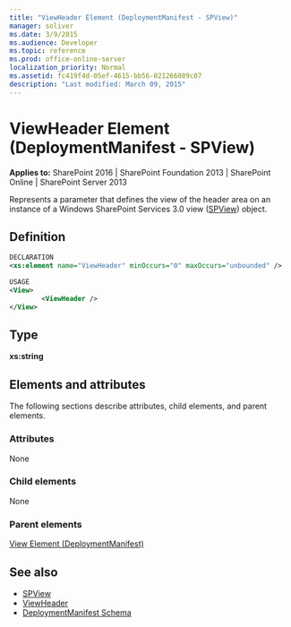 ```yaml
---
title: "ViewHeader Element (DeploymentManifest - SPView)"
manager: soliver
ms.date: 3/9/2015
ms.audience: Developer
ms.topic: reference
ms.prod: office-online-server
localization_priority: Normal
ms.assetid: fc419f4d-05ef-4615-bb56-021266089c07
description: "Last modified: March 09, 2015"
---
```


# ViewHeader Element (DeploymentManifest - SPView)

**Applies to:** SharePoint 2016 | SharePoint Foundation 2013 | SharePoint Online | SharePoint Server 2013 
  
Represents a parameter that defines the view of the header area on an instance of a Windows SharePoint Services 3.0 view ([SPView](https://msdn.microsoft.com/library/Microsoft.SharePoint.SPView.aspx)) object. 

## Definition

```XML
DECLARATION
<xs:element name="ViewHeader" minOccurs="0" maxOccurs="unbounded" />

USAGE
<View>
        <ViewHeader />
</View>

```

## Type

**xs:string**
  
## Elements and attributes

The following sections describe attributes, child elements, and parent elements.

### Attributes

None
   
### Child elements

None
   
### Parent elements

[View Element (DeploymentManifest)](view-element-deploymentmanifest.md)
   
## See also

- [SPView](https://msdn.microsoft.com/library/Microsoft.SharePoint.SPView.aspx)
- [ViewHeader](https://msdn.microsoft.com/library/Microsoft.SharePoint.SPView.ViewHeader.aspx)
- [DeploymentManifest Schema](deploymentmanifest-schema.md)

